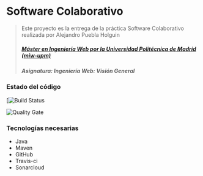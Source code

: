 # Software Colaborativo
> Este proyecto es la entrega de la práctica Software Colaborativo realizada por Alejandro Puebla Holguin
> ##### [Máster en Ingeniería Web por la Universidad Politécnica de Madrid (miw-upm)](http://miw.etsisi.upm.es)
> ##### Asignatura: *Ingeniería Web: Visión General*

### Estado del código

[![Build Status](https://travis-ci.org/alexph9/IWVG.SwC.Alejandro.Puebla.Holguin)

![Quality Gate](https://sonarcloud.io/api/project_badges/measure?project=es.upm.miw%3Aiwvg-swc-Alejandro-Puebla-Holguin&metric=alert_status)

### Tecnologías necesarias
* Java
* Maven
* GitHub
* Travis-ci
* Sonarcloud
